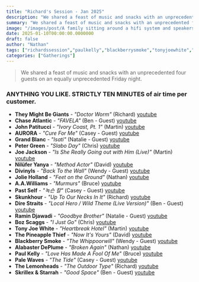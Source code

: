 ```yaml
---
title: "Richard's Session - Jan 2025"
description: "We shared a feast of music and snacks with an unprecedented four guests on an equally unprecedented Friday night."
summary: "We shared a feast of music and snacks with an unprecedented four guests on an equally unprecedented Friday night."
image: "/images/post/A family sitting around a hifi system and speakers, all listening intently, in Pixar cartoon style.png"
date: 2025-01-10T00:00:00.0000000
draft: false
author: "Nathan"
tags: ["richardssession","paulkelly","blackberrysmoke","tonyjoewhite","joejackson","bozscaggs","petergreen","thepineapplethief","direstraits","divinyls","aawilliams","aurora","skunkhour","palewaves","grandblanc","nilüferyanya","jolieholland","chaseatlantic","johnpatitucci","thelemonheads","alabasterdeplume","pastself","ramindjawadi","theymightbegiants","skrillexandstarrah","youtube"]
categories: ["Gatherings"]
---
```

> We shared a feast of music and snacks with an unprecedented four guests on an equally unprecedented Friday night.

### ANYTHING YOU LIKE.  STRICTLY TEN MINUTES of air time per customer.
- **They Might Be Giants** - _"Doctor Worm"_ (Richard) [youtube](https://www.youtube.com/watch?v=mHliXVifhEM)
- **Chase Atlantic** - _"FAVELA"_ (Ben - Guest) [youtube](https://www.youtube.com/watch?v=YY8Nkg3UKT4)
- **John Patitucci** - _"Ivory Coast, Pt. 1"_ (Martin) [youtube](https://www.youtube.com/watch?v=q_zMpQnDOSU)
- **AURORA** - _"Cure For Me"_ (Casey - Guest) [youtube](https://www.youtube.com/watch?v=K17df81RL9Y)
- **Grand Blanc** - _"Isati"_ (Natalie - Guest) [youtube](https://www.youtube.com/watch?v=_7Ab58XyWnE)
- **Peter Green** - _"Slabo Day"_ (Chris) [youtube](https://www.youtube.com/watch?v=6Bk7tQEWnuQ)
- **Joe Jackson** - _"Is She Really Going out with Him (Live)"_ (Martin) [youtube](https://www.youtube.com/watch?v=XjfH9mtasgQ)
- **Nilüfer Yanya** - _"Method Actor"_ (David) [youtube](https://www.youtube.com/watch?v=2YJfRrd8EqU)
- **Divinyls** - _"Back To the Wall"_ (Wendy - Guest) [youtube](https://www.youtube.com/watch?v=MIRSM11PLq4)
- **Jolie Holland** - _"Feet on the Ground"_ (Nathan) [youtube](https://www.youtube.com/watch?v=FaupwrOwU9Q)
- **A.A.Williams** - _"Murmurs"_ (Bruce) [youtube](https://www.youtube.com/watch?v=zF8Vq-jaK40)
- **Past Self** - _"녹슨 칼"_ (Casey - Guest) [youtube](https://www.youtube.com/watch?v=wcU0uP5hlQQ)
- **Skunkhour** - _"Up To Our Necks In It"_ (Richard) [youtube](https://www.youtube.com/watch?v=M2CsoNCDvjE)
- **Dire Straits** - _"Local Hero / Wild Theme (Live Version)"_ (Ben - Guest) [youtube](https://www.youtube.com/watch?v=Vh2GFoDae8Y)
- **Ramin Djawadi** - _"Goodbye Brother"_ (Natalie - Guest) [youtube](https://www.youtube.com/watch?v=spQljapBR7s)
- **Boz Scaggs** - _"I Just Go"_ (Chris) [youtube](https://www.youtube.com/watch?v=L5Hu9nzQc6U)
- **Tony Joe White** - _"Heartbreak Hotel"_ (Martin) [youtube](https://www.youtube.com/watch?v=jON_GQBinhA)
- **The Pineapple Thief** - _"Now It's Yours"_ (David) [youtube](https://www.youtube.com/watch?v=d8qMOc4dN6c)
- **Blackberry Smoke** - _"The Whippoorwill"_ (Wendy - Guest) [youtube](https://www.youtube.com/watch?v=EZyATLmUqFo)
- **Alabaster DePlume** - _"Broken Again"_ (Nathan) [youtube](https://www.youtube.com/watch?v=QyKrC2mWx0c)
- **Paul Kelly** - _"Love Has Made A Fool Of Me"_ (Bruce) [youtube](https://www.youtube.com/watch?v=qLx39oI9djU)
- **Pale Waves** - _"The Tide"_ (Casey - Guest) [youtube](https://www.youtube.com/watch?v=MwBBIcVKFNs)
- **The Lemonheads** - _"The Outdoor Type"_ (Richard) [youtube](https://www.youtube.com/watch?v=Ijlk0GTQbB4)
- **Skrillex & Starrah** - _"Good Space"_ (Ben - Guest) [youtube](https://www.youtube.com/watch?v=YF_hpv-vcgY)